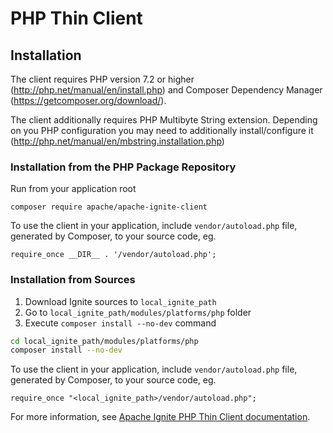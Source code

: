 # PHP Thin Client #

## Installation ##

The client requires PHP version 7.2 or higher (http://php.net/manual/en/install.php) and Composer Dependency Manager (https://getcomposer.org/download/).

The client additionally requires PHP Multibyte String extension. Depending on you PHP configuration you may need to additionally install/configure it (http://php.net/manual/en/mbstring.installation.php)

### Installation from the PHP Package Repository ###

Run from your application root
```
composer require apache/apache-ignite-client
```

To use the client in your application, include `vendor/autoload.php` file, generated by Composer, to your source code, eg.
```
require_once __DIR__ . '/vendor/autoload.php';
```

### Installation from Sources ###

1. Download Ignite sources to `local_ignite_path`
2. Go to `local_ignite_path/modules/platforms/php` folder
3. Execute `composer install --no-dev` command

```bash
cd local_ignite_path/modules/platforms/php
composer install --no-dev
```

To use the client in your application, include `vendor/autoload.php` file, generated by Composer, to your source code, eg.
```
require_once "<local_ignite_path>/vendor/autoload.php";
```

For more information, see [Apache Ignite PHP Thin Client documentation](https://apacheignite.readme.io/docs/php-thin-client).
